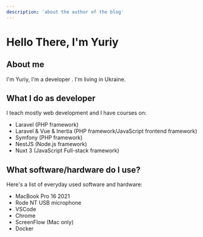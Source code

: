 ```yaml
---
description: 'about the author of the blog'
--- 
```

# Hello There, I'm Yuriy

## About me

I'm Yuriy, I'm a developer . I'm living in Ukraine.

## What I do as developer

I teach mostly web development and I have courses on:

- Laravel (PHP framework)
- Laravel & Vue & Inertia (PHP framework/JavaScript frontend framework)
- Symfony (PHP framework)
- NestJS (Node.js framework)
- Nuxt 3 (JavaScript Full-stack framework)

## What software/hardware do I use?

Here's a list of everyday used software and hardware:

- MacBook Pro 16 2021
- Rode NT USB microphone
- VSCode
- Chrome
- ScreenFlow (Mac only)
- Docker
